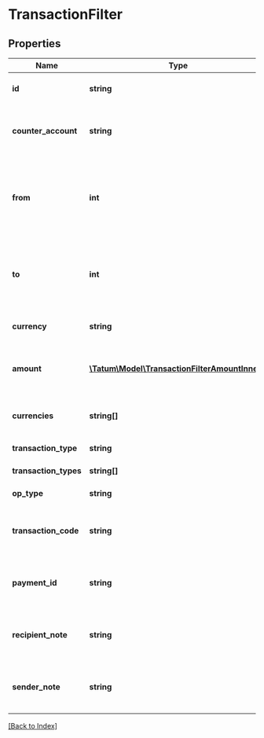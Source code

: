 # TransactionFilter

## Properties

Name | Type | Description | Notes
------------ | ------------- | ------------- | -------------
**id** | **string** | Account ID - source of transaction(s). |
**counter_account** | **string** | Counter account - transaction(s) destination account. | [optional]
**from** | **int** | Starting date to search for transactions from in UTC millis. If not present, search all history. | [optional]
**to** | **int** | Date until to search for transactions in UTC millis. If not present, search up till now. | [optional]
**currency** | **string** | Currency of the transactions. | [optional]
**amount** | [**\Tatum\Model\TransactionFilterAmountInner[]**](TransactionFilterAmountInner.md) | Amount of the transaction. AND is used between filter options. | [optional]
**currencies** | **string[]** | List of currencies of the transactions. | [optional]
**transaction_type** | **string** | Type of payment | [optional]
**transaction_types** | **string[]** | Types of payment | [optional]
**op_type** | **string** | Type of operation | [optional]
**transaction_code** | **string** | For bookkeeping to distinct transaction purpose. | [optional]
**payment_id** | **string** | Payment ID defined in payment order by sender. | [optional]
**recipient_note** | **string** | Recipient note defined in payment order by sender. | [optional]
**sender_note** | **string** | Sender note defined in payment order by sender. | [optional]

[[Back to Index]](../index.md)
